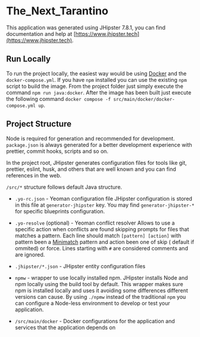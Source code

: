 # The_Next_Tarantino

This application was generated using JHipster 7.8.1, you can find documentation and help
at [https://www.jhipster.tech](https://www.jhipster.tech).

## Run Locally

To run the project locally, the easiest way would be
using [Docker](https://docs.docker.com/get-docker/) and the `docker-compose.yml`. If you have `npm`
installed you can use the existing `npm` script to build the image. From the project folder just
simply execute the command `npm run java:docker`. After the image has been built just execute the
following command `docker compose -f src/main/docker/docker-compose.yml up`.

## Project Structure

Node is required for generation and recommended for development. `package.json` is always generated
for a better development experience with prettier, commit hooks, scripts and so on.

In the project root, JHipster generates configuration files for tools like git, prettier, eslint,
husk, and others that are well known and you can find references in the web.

`/src/*` structure follows default Java structure.

- `.yo-rc.json` - Yeoman configuration file
  JHipster configuration is stored in this file at `generator-jhipster` key. You may
  find `generator-jhipster-*` for specific blueprints configuration.
- `.yo-resolve` (optional) - Yeoman conflict resolver
  Allows to use a specific action when conflicts are found skipping prompts for files that matches a
  pattern. Each line should match `[pattern] [action]` with pattern been
  a [Minimatch](https://github.com/isaacs/minimatch#minimatch) pattern and action been one of skip (
  default if ommited) or force. Lines starting with `#` are considered comments and are ignored.
- `.jhipster/*.json` - JHipster entity configuration files

- `npmw` - wrapper to use locally installed npm.
  JHipster installs Node and npm locally using the build tool by default. This wrapper makes sure
  npm is installed locally and uses it avoiding some differences different versions can cause. By
  using `./npmw` instead of the traditional `npm` you can configure a Node-less environment to
  develop or test your application.
- `/src/main/docker` - Docker configurations for the application and services that the application
  depends on
